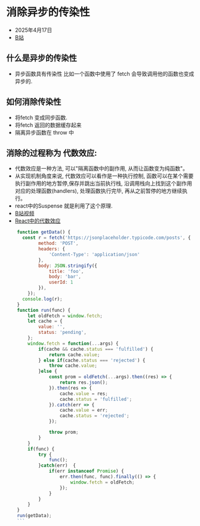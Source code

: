  # 消除异步的传染性
 - 2025年4月17日
 - [B站](https://www.bilibili.com/video/BV1hp4y1A71j)
 ## 什么是异步的传染性
 - 异步函数具有传染性 比如一个函数中使用了 fetch 会导致调用他的函数也变成异步的.
## 如何消除传染性
 -  将fetch 变成同步函数.
  - 将fetch 返回的数据缓存起来
  -  隔离异步函数在 throw 中
## 消除的过程称为 代数效应:
- 代数效应是一种方法, 可以"隔离函数中的副作用, 从而让函数变为纯函数"。
- 从实现机制角度来说, 代数效应可以看作是一种执行控制, 函数可以在某个需要执行副作用的地方暂停,保存并跳出当前执行栈, 沿调用栈向上找到这个副作用对应的处理函数(handlers), 处理函数执行完毕, 再从之前暂停的地方继续执行。
-  react中的Suspense 就是利用了这个原理.
- [B站视频](https://www.bilibili.com/video/BV1hp4y1A71j)
- [React中的代数效应](https://juejin.cn/post/7073059149789184037)
```javascript
    function getData() {
      const r = fetch('https://jsonplaceholder.typicode.com/posts', {
            method: 'POST',
            headers: {
                'Content-Type': 'application/json'
            },
            body: JSON.stringify({
                title: 'foo',
                body: 'bar',
                userId: 1
            }),
        });
      console.log(r);
    }
    function run(func) {
        let oldFetch = window.fetch;
        let cache = {
            value: '',
            status: 'pending',
        };
        window.fetch = function(...args) {
            if(cache && cache.status === 'fulfilled') {
                return cache.value;
            } else if(cache.status === 'rejected') {
                throw cache.value;
            }else {
                const prom = oldFetch(...args).then((res) => {
                    return res.json();
                }).then(res => {
                    cache.value = res;
                    cache.status = 'fulfilled';
                }).catch(err => {
                    cache.value = err;
                    cache.status = 'rejected';
                });

                throw prom;
            }
        }
        if(func) {
            try {
                func();
            }catch(err)  {
                if(err instanceof Promise) {
                    err.then(func, func).finally(() => {
                        window.fetch = oldFetch;
                    });
                }
            }
        }
    }
    run(getData);
    ```
